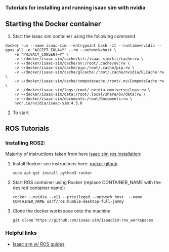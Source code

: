 ### Tutorials for installing and running isaac sim with nvidia

## Starting the Docker container

1. Start the isaac sim container using the following command
```
docker run --name isaac-sim --entrypoint bash -it --runtime=nvidia --gpus all -e "ACCEPT_EULA=Y" --rm --network=host \
    -e "PRIVACY_CONSENT=Y" \
    -v ~/docker/isaac-sim/cache/kit:/isaac-sim/kit/cache:rw \
    -v ~/docker/isaac-sim/cache/ov:/root/.cache/ov:rw \
    -v ~/docker/isaac-sim/cache/pip:/root/.cache/pip:rw \
    -v ~/docker/isaac-sim/cache/glcache:/root/.cache/nvidia/GLCache:rw \
    -v ~/docker/isaac-sim/cache/computecache:/root/.nv/ComputeCache:rw \
    -v ~/docker/isaac-sim/logs:/root/.nvidia-omniverse/logs:rw \
    -v ~/docker/isaac-sim/data:/root/.local/share/ov/data:rw \
    -v ~/docker/isaac-sim/documents:/root/Documents:rw \
    nvcr.io/nvidia/isaac-sim:4.5.0
```

2. To start 

## ROS Tutorials

### Installing ROS2:
Majority of instructions taken from here [isaac sim ros installation](https://docs.isaacsim.omniverse.nvidia.com/latest/installation/install_ros.html#running-ros-in-docker-containers): 

1. Install Rocker: see instructions here: [rocker github](https://github.com/osrf/rocker)
    ```
    sudo apt-get install python3-rocker
    ```
2. Start ROS container using Rocker (replace CONTAINER_NAME with the desired container name):
    ```
    rocker --nvidia --x11 --privileged --network host  --name CONTAINER_NAME osrf/ros:humble-desktop-full-jammy
    ```

3. Clone the docker workspace onto the machine
    ```
    git clone https://github.com/isaac-sim/IsaacSim-ros_workspaces
    ```

### Helpful links

* [Isaac sim w/ ROS guides](https://docs.isaacsim.omniverse.nvidia.com/latest/ros2_tutorials/ros2_landing_page.html)